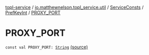 [topl-service](../../../index.md) / [io.matthewnelson.topl_service.util](../../index.md) / [ServiceConsts](../index.md) / [PrefKeyInt](index.md) / [PROXY_PORT](./-p-r-o-x-y_-p-o-r-t.md)

# PROXY_PORT

`const val PROXY_PORT: `[`String`](https://kotlinlang.org/api/latest/jvm/stdlib/kotlin/-string/index.html) [(source)](https://github.com/05nelsonm/TorOnionProxyLibrary-Android/blob/master/topl-service/src/main/java/io/matthewnelson/topl_service/util/ServiceConsts.kt#L228)